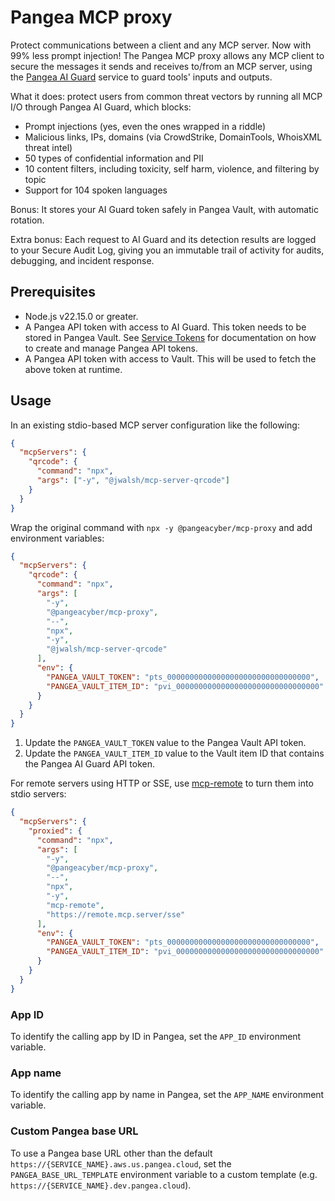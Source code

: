 # Pangea MCP proxy

Protect communications between a client and any MCP server. Now with 99% less
prompt injection! The Pangea MCP proxy allows any MCP client to secure the
messages it sends and receives to/from an MCP server, using the
[Pangea AI Guard][] service to guard tools' inputs and outputs.

What it does: protect users from common threat vectors by running all MCP I/O
through Pangea AI Guard, which blocks:

- Prompt injections (yes, even the ones wrapped in a riddle)
- Malicious links, IPs, domains (via CrowdStrike, DomainTools, WhoisXML threat intel)
- 50 types of confidential information and PII
- 10 content filters, including toxicity, self harm, violence, and filtering by topic
- Support for 104 spoken languages

Bonus: It stores your AI Guard token safely in Pangea Vault, with automatic
rotation.

Extra bonus: Each request to AI Guard and its detection results are logged to
your Secure Audit Log, giving you an immutable trail of activity for audits,
debugging, and incident response.

## Prerequisites

- Node.js v22.15.0 or greater.
- A Pangea API token with access to AI Guard. This token needs to be stored in
  Pangea Vault. See [Service Tokens][] for documentation on how to create and
  manage Pangea API tokens.
- A Pangea API token with access to Vault. This will be used to fetch the above
  token at runtime.

## Usage

In an existing stdio-based MCP server configuration like the following:

```json
{
  "mcpServers": {
    "qrcode": {
      "command": "npx",
      "args": ["-y", "@jwalsh/mcp-server-qrcode"]
    }
  }
}
```

Wrap the original command with `npx -y @pangeacyber/mcp-proxy` and add
environment variables:

```json
{
  "mcpServers": {
    "qrcode": {
      "command": "npx",
      "args": [
        "-y",
        "@pangeacyber/mcp-proxy",
        "--",
        "npx",
        "-y",
        "@jwalsh/mcp-server-qrcode"
      ],
      "env": {
        "PANGEA_VAULT_TOKEN": "pts_00000000000000000000000000000000",
        "PANGEA_VAULT_ITEM_ID": "pvi_00000000000000000000000000000000"
      }
    }
  }
}
```

1. Update the `PANGEA_VAULT_TOKEN` value to the Pangea Vault API token.
1. Update the `PANGEA_VAULT_ITEM_ID` value to the Vault item ID that contains
   the Pangea AI Guard API token.

For remote servers using HTTP or SSE, use [mcp-remote][] to turn them into stdio
servers:

```json
{
  "mcpServers": {
    "proxied": {
      "command": "npx",
      "args": [
        "-y",
        "@pangeacyber/mcp-proxy",
        "--",
        "npx",
        "-y",
        "mcp-remote",
        "https://remote.mcp.server/sse"
      ],
      "env": {
        "PANGEA_VAULT_TOKEN": "pts_00000000000000000000000000000000",
        "PANGEA_VAULT_ITEM_ID": "pvi_00000000000000000000000000000000"
      }
    }
  }
}
```

### App ID

To identify the calling app by ID in Pangea, set the `APP_ID` environment
variable.

### App name

To identify the calling app by name in Pangea, set the `APP_NAME` environment
variable.

### Custom Pangea base URL

To use a Pangea base URL other than the default
`https://{SERVICE_NAME}.aws.us.pangea.cloud`, set the `PANGEA_BASE_URL_TEMPLATE`
environment variable to a custom template (e.g. `https://{SERVICE_NAME}.dev.pangea.cloud`).

[Pangea AI Guard]: https://pangea.cloud/docs/ai-guard/
[Service Tokens]: https://pangea.cloud/docs/admin-guide/projects/credentials#service-tokens
[mcp-remote]: https://github.com/geelen/mcp-remote
